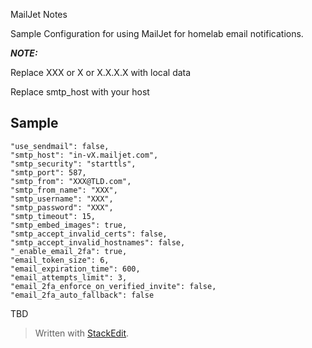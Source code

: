 ﻿MailJet Notes

Sample Configuration for using MailJet for homelab email notifications.

***NOTE:***

Replace XXX or X or X.X.X.X with local data

Replace smtp_host with your host

## Sample


```"_enable_smtp": true,
"use_sendmail": false,
"smtp_host": "in-vX.mailjet.com",
"smtp_security": "starttls",
"smtp_port": 587,
"smtp_from": "XXX@TLD.com",
"smtp_from_name": "XXX",
"smtp_username": "XXX",
"smtp_password": "XXX",
"smtp_timeout": 15,
"smtp_embed_images": true,
"smtp_accept_invalid_certs": false,
"smtp_accept_invalid_hostnames": false,
"_enable_email_2fa": true,
"email_token_size": 6,
"email_expiration_time": 600,
"email_attempts_limit": 3,
"email_2fa_enforce_on_verified_invite": false,
"email_2fa_auto_fallback": false
```

TBD


> Written with [StackEdit](https://stackedit.io/).
